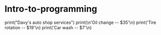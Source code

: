 # Intro-to-programming
print("Davy's auto shop services")
print(\n'Oil change -- $35'\n)
print('Tire rotation -- $19'\n)
print('Car wash -- $7'\n)
